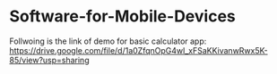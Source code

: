 # Software-for-Mobile-Devices
Follwoing is the link of demo for basic calculator app:
https://drive.google.com/file/d/1a0ZfqnOpG4wl_xFSaKKivanwRwx5K-85/view?usp=sharing
